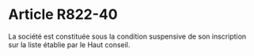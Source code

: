 # Article R822-40

<p>   La société est constituée sous la condition suspensive de son inscription sur la liste établie par le Haut conseil.</p>